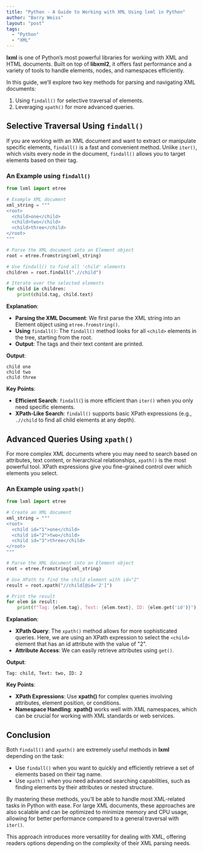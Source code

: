 ```yaml
---
title: "Python - A Guide to Working with XML Using lxml in Python"
author: "Barry Weiss"
layout: "post"
tags:
  - "Python"
  - "XML"
---
```


**lxml** is one of Python’s most powerful libraries for working with XML and HTML documents. Built on top of **libxml2**, it offers fast performance and a variety of tools to handle elements, nodes, and namespaces efficiently.

In this guide, we’ll explore two key methods for parsing and navigating XML documents:

1. Using `findall()` for selective traversal of elements.
2. Leveraging `xpath()` for more advanced queries.

## Selective Traversal Using `findall()`

If you are working with an XML document and want to extract or manipulate specific elements, `findall()` is a fast and convenient method. Unlike `iter()`, which visits every node in the document, `findall()` allows you to target elements based on their tag.

### An Example using `findall()`

```python
from lxml import etree

# Example XML document
xml_string = """
<root>
  <child>one</child>
  <child>two</child>
  <child>three</child>
</root>
"""

# Parse the XML document into an Element object
root = etree.fromstring(xml_string)

# Use findall() to find all 'child' elements
children = root.findall(".//child")

# Iterate over the selected elements
for child in children:
    print(child.tag, child.text)
```

**Explanation**:

- **Parsing the XML Document**: We first parse the XML string into an Element object using `etree.fromstring()`.
- **Using** `findall()`: The `findall()` method looks for all `<child>` elements in the tree, starting from the root.
- **Output**: The tags and their text content are printed.

**Output**:

```text
child one
child two
child three
```

**Key Points**:

- **Efficient Search**: `findall(`) is more efficient than `iter()` when you only need specific elements.
- **XPath-Like Search**: `findall()` supports basic XPath expressions (e.g., `.//child` to find all child elements at any depth).

## Advanced Queries Using `xpath()`

For more complex XML documents where you may need to search based on attributes, text content, or hierarchical relationships, `xpath()` is the most powerful tool. XPath expressions give you fine-grained control over which elements you select.

### An Example using  `xpath()`

```python
from lxml import etree

# Create an XML document
xml_string = """
<root>
  <child id="1">one</child>
  <child id="2">two</child>
  <child id="3">three</child>
</root>
"""

# Parse the XML document into an Element object
root = etree.fromstring(xml_string)

# Use XPath to find the child element with id="2"
result = root.xpath("//child[@id='2']")

# Print the result
for elem in result:
    print(f"Tag: {elem.tag}, Text: {elem.text}, ID: {elem.get('id')}")
```

**Explanation**:

- **XPath Query**: The `xpath()` method allows for more sophisticated queries. Here, we are using an XPath expression to select the `<child>` element that has an id attribute with the value of "2".
- **Attribute Access**: We can easily retrieve attributes using `get()`.

**Output**:

```text
Tag: child, Text: two, ID: 2
```

**Key Points**:

- **XPath Expressions**: Use **xpath()** for complex queries involving attributes, element position, or conditions.
- **Namespace Handling**: **xpath()** works well with XML namespaces, which can be crucial for working with XML standards or web services.

## Conclusion

Both `findall()` and `xpath()` are extremely useful methods in **lxml** depending on the task:

- Use `findall()` when you want to quickly and efficiently retrieve a set of elements based on their tag name.
- Use `xpath()` when you need advanced searching capabilities, such as finding elements by their attributes or nested structure.

By mastering these methods, you’ll be able to handle most XML-related tasks in Python with ease. For large XML documents, these approaches are also scalable and can be optimized to minimize memory and CPU usage, allowing for better performance compared to a general traversal with `iter()`.

This approach introduces more versatility for dealing with XML, offering readers options depending on the complexity of their XML parsing needs.

